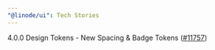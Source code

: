 ```yaml
---
"@linode/ui": Tech Stories
---
```


4.0.0 Design Tokens - New Spacing & Badge Tokens ([#11757](https://github.com/linode/manager/pull/11757))
